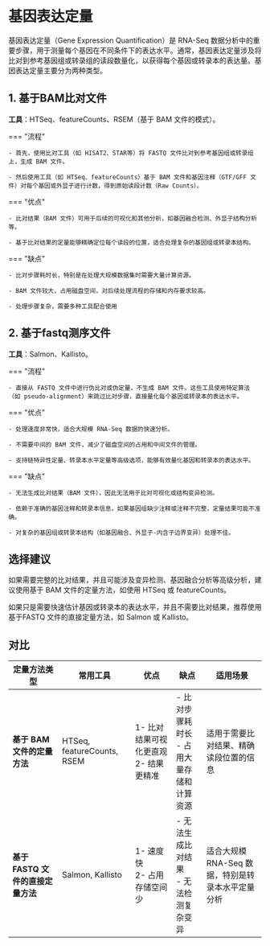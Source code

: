 # 基因表达定量

基因表达定量（Gene Expression Quantification）是 RNA-Seq 数据分析中的重要步骤，用于测量每个基因在不同条件下的表达水平。通常，基因表达定量涉及将比对到参考基因组或转录组的读段数量化，以获得每个基因或转录本的表达量。基因表达定量主要分为两种类型。

## 1. 基于BAM比对文件

**工具**：HTSeq、featureCounts、RSEM（基于 BAM 文件的模式）。

=== "流程"

    - 首先，使用比对工具（如 HISAT2、STAR等）将 FASTQ 文件比对到参考基因组或转录组上，生成 BAM 文件。

    - 然后使用工具（如 HTSeq、featureCounts）基于 BAM 文件和基因注释（GTF/GFF 文件）对每个基因或外显子进行计数，得到原始读段计数（Raw Counts）。

=== "优点"

    - 比对结果（BAM 文件）可用于后续的可视化和其他分析，如基因融合检测、外显子结构分析等。

    - 基于比对结果的定量能够精确定位每个读段的位置，适合处理复杂的基因组或转录本结构。

=== "缺点"

    - 比对步骤耗时长，特别是在处理大规模数据集时需要大量计算资源。

    - BAM 文件较大，占用磁盘空间，对后续处理流程的存储和内存要求较高。

    - 处理步骤复杂，需要多种工具配合使用

## 2. 基于fastq测序文件

**工具**：Salmon、Kallisto。

=== "流程"

    - 直接从 FASTQ 文件中进行伪比对或伪定量，不生成 BAM 文件。这些工具使用特定算法（如 pseudo-alignment）来跳过比对步骤，直接量化每个基因或转录本的表达水平。

=== "优点"

    - 处理速度非常快，适合大规模 RNA-Seq 数据的快速分析。

    - 不需要中间的 BAM 文件，减少了磁盘空间的占用和中间文件的管理。

    - 支持链特异性定量、转录本水平定量等高级选项，能够有效量化基因和转录本的表达水平。

=== "缺点"

    - 无法生成比对结果（BAM 文件），因此无法用于比对可视化或结构变异检测。

    - 依赖于准确的基因注释和转录本信息，如果基因组缺少注释或注释不完整，定量结果可能不准确。

    - 对复杂的基因组或转录本结构（如基因融合、外显子-内含子边界变异）处理不佳。

## 选择建议

如果需要完整的比对结果，并且可能涉及变异检测、基因融合分析等高级分析，建议使用基于 BAM 文件的定量方法，如使用 HTSeq 或 featureCounts。

如果只是需要快速估计基因或转录本的表达水平，并且不需要比对结果，推荐使用 基于FASTQ 文件的直接定量方法，如 Salmon 或 Kallisto。

## 对比

| **定量方法类型**                  | **常用工具**               | **优点**                              | **缺点**                                      | **适用场景**                                      |
| --------------------------------- | -------------------------- | ------------------------------------- | --------------------------------------------- | ------------------------------------------------- |
| **基于 BAM 文件的定量方法**       | HTSeq, featureCounts, RSEM | 1- 比对结果可视化更直观 2- 结果更精准 | - 比对步骤耗时长<br> - 占用大量存储和计算资源 | 适用于需要比对结果、精确读段位置的信息            |
| **基于 FASTQ 文件的直接定量方法** | Salmon, Kallisto           | 1- 速度快<br> 2- 占用存储空间少       | - 无法生成比对结果<br> - 无法检测复杂变异     | 适合大规模 RNA-Seq 数据，特别是转录本水平定量分析 |
